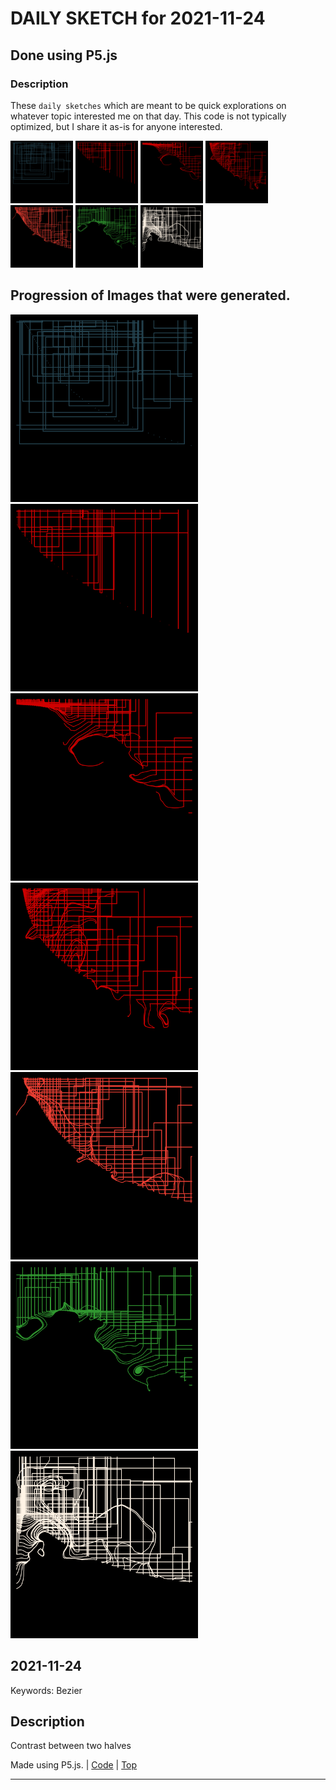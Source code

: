 # DAILY SKETCH for 2021-11-24

## Done using P5.js

### Description

These `daily sketches` which are meant to be quick explorations     on whatever topic interested me on that day. This code is not typically optimized, but I share it as-is     for anyone interested.

<img src = 'images/keep_2021-11-30-19-28-09.png' width = '100'> <img src = 'images/keep_2021-11-30-19-30-16.png' width = '100'> <img src = 'images/keep_2021-11-30-19-55-22.png' width = '100'> <img src = 'images/keep_2021-11-30-19-55-54.png' width = '100'> <img src = 'images/keep_2021-11-30-19-56-53.png' width = '100'> <img src = 'images/keep_2021-11-30-19-59-42.png' width = '100'> <img src = 'images/keep_2021-11-30-20-00-20.png' width = '100'> 

## Progression of Images that were generated.

<img src = 'images/keep_2021-11-30-19-28-09.png' width = '300'> 
<img src = 'images/keep_2021-11-30-19-30-16.png' width = '300'> 
<img src = 'images/keep_2021-11-30-19-55-22.png' width = '300'> 
<img src = 'images/keep_2021-11-30-19-55-54.png' width = '300'> 
<img src = 'images/keep_2021-11-30-19-56-53.png' width = '300'> 
<img src = 'images/keep_2021-11-30-19-59-42.png' width = '300'> 
<img src = 'images/keep_2021-11-30-20-00-20.png' width = '300'> 




## 2021-11-24
Keywords: Bezier
 

## Description 

 Contrast between two halves 

Made using P5.js. | [Code](2021/2021-11-24/) | [Top](#daily-sketches) 

-----

